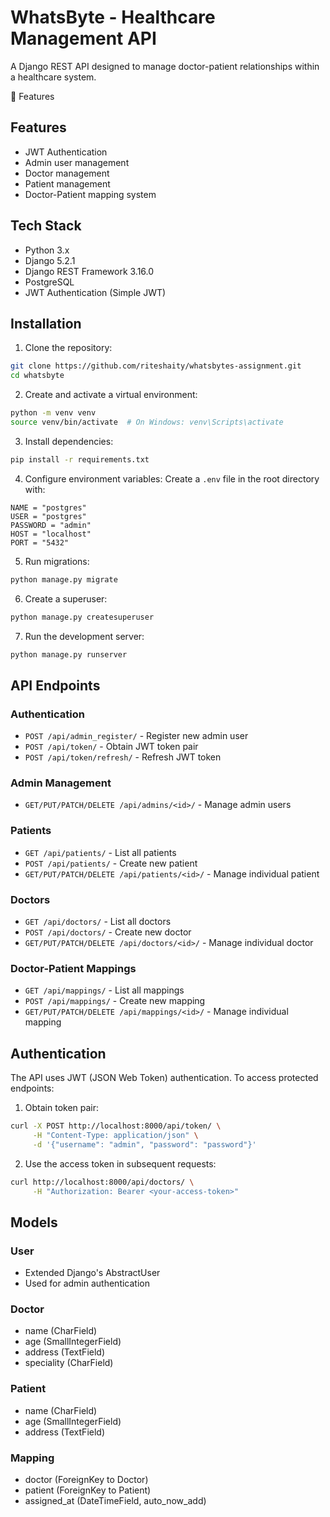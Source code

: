 # WhatsByte - Healthcare Management API

A Django REST API designed to manage doctor-patient relationships within a healthcare system.

🔧 Features

## Features

- JWT Authentication
- Admin user management
- Doctor management
- Patient management
- Doctor-Patient mapping system

## Tech Stack

- Python 3.x
- Django 5.2.1
- Django REST Framework 3.16.0
- PostgreSQL
- JWT Authentication (Simple JWT)

## Installation

1. Clone the repository:
```bash
git clone https://github.com/riteshaity/whatsbytes-assignment.git
cd whatsbyte
```

2. Create and activate a virtual environment:
```bash
python -m venv venv
source venv/bin/activate  # On Windows: venv\Scripts\activate
```

3. Install dependencies:
```bash
pip install -r requirements.txt
```

4. Configure environment variables:
Create a `.env` file in the root directory with:
```
NAME = "postgres"
USER = "postgres"
PASSWORD = "admin"
HOST = "localhost"
PORT = "5432"
```

5. Run migrations:
```bash
python manage.py migrate
```

6. Create a superuser:
```bash
python manage.py createsuperuser
```

7. Run the development server:
```bash
python manage.py runserver
```

## API Endpoints

### Authentication
- `POST /api/admin_register/` - Register new admin user
- `POST /api/token/` - Obtain JWT token pair
- `POST /api/token/refresh/` - Refresh JWT token

### Admin Management
- `GET/PUT/PATCH/DELETE /api/admins/<id>/` - Manage admin users

### Patients
- `GET /api/patients/` - List all patients
- `POST /api/patients/` - Create new patient
- `GET/PUT/PATCH/DELETE /api/patients/<id>/` - Manage individual patient

### Doctors
- `GET /api/doctors/` - List all doctors
- `POST /api/doctors/` - Create new doctor
- `GET/PUT/PATCH/DELETE /api/doctors/<id>/` - Manage individual doctor

### Doctor-Patient Mappings
- `GET /api/mappings/` - List all mappings
- `POST /api/mappings/` - Create new mapping
- `GET/PUT/PATCH/DELETE /api/mappings/<id>/` - Manage individual mapping

## Authentication

The API uses JWT (JSON Web Token) authentication. To access protected endpoints:

1. Obtain token pair:
```bash
curl -X POST http://localhost:8000/api/token/ \
     -H "Content-Type: application/json" \
     -d '{"username": "admin", "password": "password"}'
```

2. Use the access token in subsequent requests:
```bash
curl http://localhost:8000/api/doctors/ \
     -H "Authorization: Bearer <your-access-token>"
```

## Models

### User
- Extended Django's AbstractUser
- Used for admin authentication

### Doctor
- name (CharField)
- age (SmallIntegerField)
- address (TextField)
- speciality (CharField)

### Patient
- name (CharField)
- age (SmallIntegerField)
- address (TextField)

### Mapping
- doctor (ForeignKey to Doctor)
- patient (ForeignKey to Patient)
- assigned_at (DateTimeField, auto_now_add)
